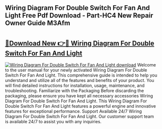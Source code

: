 ## Wiring Diagram For Double Switch For Fan And Light Free Pdf Download - Part-HC4 New Repair Owner Guide M3Afm

# <h2><a href="http://dfmzkv.blite.top/?on=Wiring+Diagram+For+Double+Switch+For+Fan+And+Light">🔗Download New 👉🔴 Wiring Diagram For Double Switch For Fan And Light</a></h2>

[![Wiring Diagram For Double Switch For Fan And Light download](https://i.imgur.com/lujVjoI.png)](http://dfmzkv.blite.top/?on=Wiring+Diagram+For+Double+Switch+For+Fan+And+Light)
Welcome to the user manual for your newly activated Wiring Diagram For Double Switch For Fan And Light. This comprehensive guide is intended to help you understand and utilize all of the features and benefits of your product. You will find detailed instructions for installation, usage, maintenance, and troubleshooting. Familiarize with the Packaging Before discarding the packaging, please ensure you have kept all necessary accessories Wiring Diagram For Double Switch For Fan And Light. This Wiring Diagram For Double Switch For Fan And Light features a powerful engine and innovative features for exceptional performance. Support Available 24/7 Wiring Diagram For Double Switch For Fan And Light. Our customer support team is available 24/7 to assist you with any inquiries.

